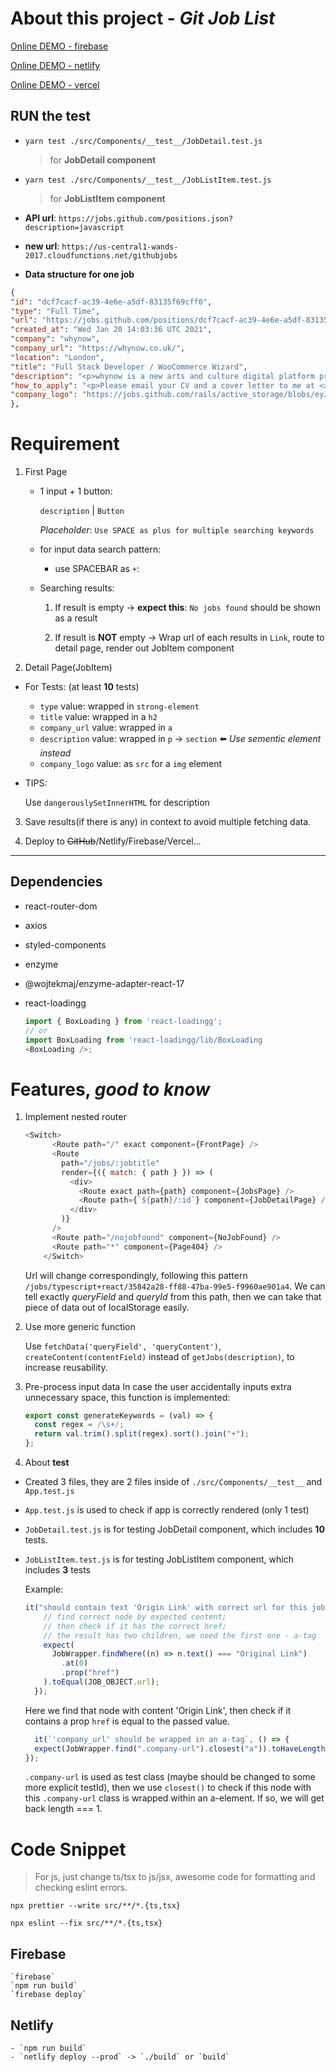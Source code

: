 # About this project - *Git Job List*

[Online DEMO - firebase](https://gitjoblist-shan.web.app/)

[Online DEMO - netlify](https://gitjoblist-shan.netlify.app/)

[Online DEMO - vercel](https://gitjoblist-shan.vercel.app/)
## RUN the test
- `yarn test ./src/Components/__test__/JobDetail.test.js` 
  > for **JobDetail component**

- `yarn test ./src/Components/__test__/JobListItem.test.js`
  > for **JobListItem component**

- **API url**: `https://jobs.github.com/positions.json?description=javascript`
- **new url**: `https://us-central1-wands-2017.cloudfunctions.net/githubjobs`
- **Data structure for one job**
```json
{
"id": "dcf7cacf-ac39-4e6e-a5df-83135f69cff0",
"type": "Full Time",
"url": "https://jobs.github.com/positions/dcf7cacf-ac39-4e6e-a5df-83135f69cff0",
"created_at": "Wed Jan 20 14:03:36 UTC 2021",
"company": "whynow",
"company_url": "https://whynow.co.uk/",
"location": "London",
"title": "Full Stack Developer / WooCommerce Wizard",
"description": "<p>whynow is a new arts and culture digital platform promoting personal, powerful and positive stories in the capital and beyond.</p>\n<p>As a subscription platform, members of whynow get access to a growing range of videos, articles, ...",
"how_to_apply": "<p>Please email your CV and a cover letter to me at <a href=\"mailto:connor@whynow.co.uk\">connor@whynow.co.uk</a></p>\n",
"company_logo": "https://jobs.github.com/rails/active_storage/blobs/eyJfcmFpbHMiOnsibWVzc2FnZSI6IkJBaHBBZ1NXIiwiZXhwIjpudWxsLCJwdXIiOiJibG9iX2lkIn19--65a93ab1c962ad69d2724d5791201cb0f2377646/whynow-login-logo.png"
},
```
# Requirement

1. First Page
    - 1 input + 1 button: 

      `description` | `Button`

      *Placeholder*: `Use SPACE as plus for multiple searching keywords`

    - for input data search pattern:
      - use SPACEBAR as `+`: 

    - Searching results:

      1) If result is empty -> **expect this**: `No jobs found` should be shown as a result
      
      2) If result is **NOT** empty -> Wrap url of each results in `Link`, route to detail page, render out JobItem component

2. Detail Page(JobItem)

  - For Tests: (at least **10** tests)
    - `type` value: wrapped in `strong-element`
    - `title` value: wrapped in a `h2`
    - `company_url` value: wrapped in `a`
    - `description` value: wrapped in `p` -> `section` ⬅️ *Use sementic element instead*
    - `company_logo` value: as `src` for a `img` element

  - TIPS:

    Use `dangerouslySetInnerHTML` for description

3. Save results(if there is any) in context to avoid multiple fetching data.

4. Deploy to ~~GitHub~~/Netlify/Firebase/Vercel...

---
## Dependencies

- react-router-dom
- axios
- styled-components
- enzyme
- @wojtekmaj/enzyme-adapter-react-17
- react-loadingg

  ```js
  import { BoxLoading } from 'react-loadingg';
  // or
  import BoxLoading from 'react-loadingg/lib/BoxLoading
  <BoxLoading />;
  ```

# Features, *good to know*
1) Implement nested router
    ```js
    <Switch>
          <Route path="/" exact component={FrontPage} />
          <Route
            path="/jobs/:jobtitle"
            render={({ match: { path } }) => (
              <div>
                <Route exact path={path} component={JobsPage} />
                <Route path={`${path}/:id`} component={JobDetailPage} />
              </div>
            )}
          />
          <Route path="/nojobfound" component={NoJobFound} />
          <Route path="*" component={Page404} />
        </Switch>
    ```
    Url will change correspondingly, following this pattern `/jobs/typescript+react/35842a28-ff88-47ba-99e5-f9960ae901a4`. We can tell exactly *queryField* and *queryId* from this path, then we can take that piece of data out of localStorage easily.

2. Use more generic function

    Use `fetchData('queryField', 'queryContent')`, `createContent(contentField)` instead of `getJobs(description)`, to increase reusability.

3. Pre-process input data
In case the user accidentally inputs extra unnecessary space, this function is implemented:
    ```js
    export const generateKeywords = (val) => {
      const regex = /\s+/;
      return val.trim().split(regex).sort().join("+");
    };
    ```

4. About **test**
  - Created 3 files, they are 2 files inside of `./src/Components/__test__` and `App.test.js`
  - `App.test.js` is used to check if app is correctly rendered (only 1 test)
  - `JobDetail.test.js` is for testing JobDetail component, which includes **10** tests.
  - `JobListItem.test.js` is for testing JobListItem component, which includes **3** tests

    Example:

    ```js
    it("should contain text 'Origin Link' with correct url for this job", () => {
        // find correct node by expected content;
        // then check if it has the correct href;
        // the result has two children, we need the first one - a-tag
        expect(
          JobWrapper.findWhere((n) => n.text() === "Original Link")
            .at(0)
            .prop("href")
        ).toEqual(JOB_OBJECT.url);
      });
    ```
    Here we find that node with content 'Origin Link', then check if it contains a prop `href` is equal to the passed value.

    ```js
      it(`'company_url' should be wrapped in an a-tag`, () => {
      expect(JobWrapper.find(".company-url").closest("a")).toHaveLength(1);
    });
    ```
    `.company-url` is used as test class (maybe should be changed to some more explicit testId), then we use `closest()` to check if this node with this `.company-url` class is wrapped within an a-element. If so, we will get back length === 1.

# Code Snippet
> For js, just change ts/tsx to js/jsx, awesome code for formatting and checking eslint errors.

`npx prettier --write src/**/*.{ts,tsx}` 

`npx eslint --fix src/**/*.{ts,tsx}`

## Firebase
```
`firebase`
`npm run build`
`firebase deploy`
```

## Netlify
```
- `npm run build`
- `netlify deploy --prod` -> `./build` or `build`
```